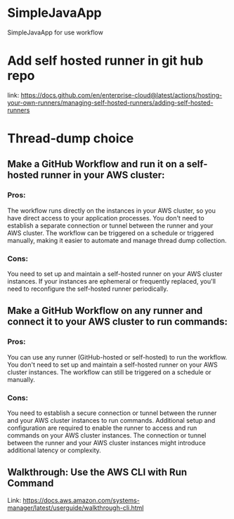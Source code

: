 # SimpleJavaApp
SimpleJavaApp for use workflow 

# Add self hosted runner in git hub repo
link: https://docs.github.com/en/enterprise-cloud@latest/actions/hosting-your-own-runners/managing-self-hosted-runners/adding-self-hosted-runners 


# Thread-dump choice 
## Make a GitHub Workflow and run it on a self-hosted runner in your AWS cluster:
### Pros:
The workflow runs directly on the instances in your AWS cluster, so you have direct access to your application processes.
You don't need to establish a separate connection or tunnel between the runner and your AWS cluster.
The workflow can be triggered on a schedule or triggered manually, making it easier to automate and manage thread dump collection.

### Cons:
You need to set up and maintain a self-hosted runner on your AWS cluster instances.
If your instances are ephemeral or frequently replaced, you'll need to reconfigure the self-hosted runner periodically.

## Make a GitHub Workflow on any runner and connect it to your AWS cluster to run commands:

### Pros:
You can use any runner (GitHub-hosted or self-hosted) to run the workflow.
You don't need to set up and maintain a self-hosted runner on your AWS cluster instances.
The workflow can still be triggered on a schedule or manually.

### Cons:
You need to establish a secure connection or tunnel between the runner and your AWS cluster instances to run commands.
Additional setup and configuration are required to enable the runner to access and run commands on your AWS cluster instances.
The connection or tunnel between the runner and your AWS cluster instances might introduce additional latency or complexity.

##  Walkthrough: Use the AWS CLI with Run Command
Link: https://docs.aws.amazon.com/systems-manager/latest/userguide/walkthrough-cli.html
